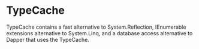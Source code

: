 # TypeCache
TypeCache contains a fast alternative to System.Reflection, IEnumerable extensions alternative to System.Linq, and a database access alternative to Dapper that uses the TypeCache.
